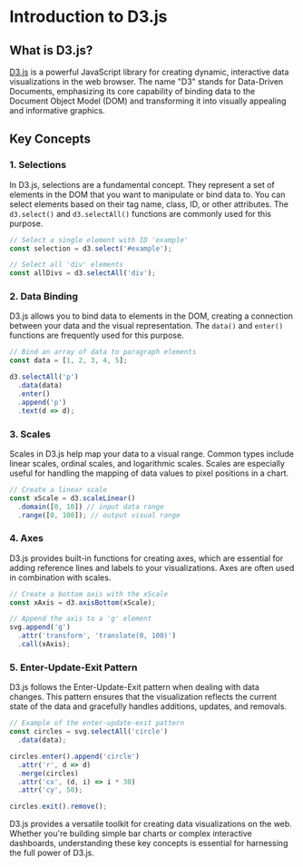 # Introduction to D3.js

## What is D3.js?

[D3.js](https://d3js.org/) is a powerful JavaScript library for creating dynamic, interactive data visualizations in the web browser. The name "D3" stands for Data-Driven Documents, emphasizing its core capability of binding data to the Document Object Model (DOM) and transforming it into visually appealing and informative graphics.

## Key Concepts

### 1. Selections

In D3.js, selections are a fundamental concept. They represent a set of elements in the DOM that you want to manipulate or bind data to. You can select elements based on their tag name, class, ID, or other attributes. The `d3.select()` and `d3.selectAll()` functions are commonly used for this purpose.

```javascript
// Select a single element with ID 'example'
const selection = d3.select('#example');

// Select all 'div' elements
const allDivs = d3.selectAll('div');
```

### 2. Data Binding

D3.js allows you to bind data to elements in the DOM, creating a connection between your data and the visual representation. The `data()` and `enter()` functions are frequently used for this purpose.

```javascript
// Bind an array of data to paragraph elements
const data = [1, 2, 3, 4, 5];

d3.selectAll('p')
  .data(data)
  .enter()
  .append('p')
  .text(d => d);
```

### 3. Scales

Scales in D3.js help map your data to a visual range. Common types include linear scales, ordinal scales, and logarithmic scales. Scales are especially useful for handling the mapping of data values to pixel positions in a chart.

```javascript
// Create a linear scale
const xScale = d3.scaleLinear()
  .domain([0, 10]) // input data range
  .range([0, 100]); // output visual range
```

### 4. Axes

D3.js provides built-in functions for creating axes, which are essential for adding reference lines and labels to your visualizations. Axes are often used in combination with scales.

```javascript
// Create a bottom axis with the xScale
const xAxis = d3.axisBottom(xScale);

// Append the axis to a 'g' element
svg.append('g')
  .attr('transform', 'translate(0, 100)')
  .call(xAxis);
```

### 5. Enter-Update-Exit Pattern

D3.js follows the Enter-Update-Exit pattern when dealing with data changes. This pattern ensures that the visualization reflects the current state of the data and gracefully handles additions, updates, and removals.

```javascript
// Example of the enter-update-exit pattern
const circles = svg.selectAll('circle')
  .data(data);

circles.enter().append('circle')
  .attr('r', d => d)
  .merge(circles)
  .attr('cx', (d, i) => i * 30)
  .attr('cy', 50);

circles.exit().remove();
```

D3.js provides a versatile toolkit for creating data visualizations on the web. Whether you're building simple bar charts or complex interactive dashboards, understanding these key concepts is essential for harnessing the full power of D3.js.
